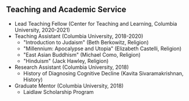 ## Teaching and Academic Service


* Lead Teaching Fellow (Center for Teaching and Learning, Columbia University, 2020-2021)
* Teaching Assistant (Columbia University, 2018-2020)
  - "Introduction to Judaism" (Beth Berkowitz, Religion)
  - "Millennium: Apocalypse and Utopia" (Elizabeth Castelli, Religion)
  - "East Asian Buddhism" (Michael Como, Religion)
  - "Hinduism" (Jack Hawley, Religion)
* Research Assistant (Columbia University, 2018)
  - History of Diagnosing Cognitive Decline (Kavita Sivaramakrishnan, History)
* Graduate Mentor (Columbia University, 2018)
  - Laidlaw Scholarship Program
